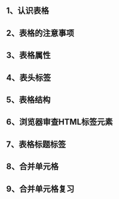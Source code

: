 ## 1、认识表格
## 2、表格的注意事项
## 3、表格属性
## 4、表头标签
## 5、表格结构
## 6、浏览器审查HTML标签元素
## 7、表格标题标签
## 8、合并单元格
## 9、合并单元格复习